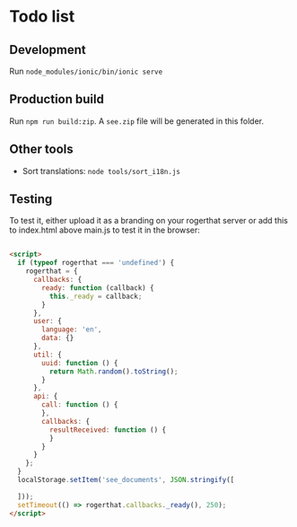 # Todo list

## Development

Run `node_modules/ionic/bin/ionic serve`

## Production build

Run `npm run build:zip`. A `see.zip` file will be generated in this folder.

## Other tools

- Sort translations: `node tools/sort_i18n.js`


## Testing
To test it, either upload it as a branding on your rogerthat server or add this to index.html above main.js to test it in the browser:

```html

<script>
  if (typeof rogerthat === 'undefined') {
    rogerthat = {
      callbacks: {
        ready: function (callback) {
          this._ready = callback;
        }
      },
      user: {
        language: 'en',
        data: {}
      },
      util: {
        uuid: function () {
          return Math.random().toString();
        }
      },
      api: {
        call: function () {
        },
        callbacks: {
          resultReceived: function () {
          }
        }
      }
    };
  }
  localStorage.setItem('see_documents', JSON.stringify([
    
  ]));
  setTimeout(() => rogerthat.callbacks._ready(), 250);
</script>
```

